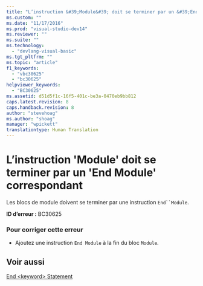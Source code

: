 ```yaml
---
title: "L’instruction &#39;Module&#39; doit se terminer par un &#39;End Module&#39; correspondant | Microsoft Docs"
ms.custom: ""
ms.date: "11/17/2016"
ms.prod: "visual-studio-dev14"
ms.reviewer: ""
ms.suite: ""
ms.technology: 
  - "devlang-visual-basic"
ms.tgt_pltfrm: ""
ms.topic: "article"
f1_keywords: 
  - "vbc30625"
  - "bc30625"
helpviewer_keywords: 
  - "BC30625"
ms.assetid: d51d5f1c-16f5-401c-be3a-0470eb9bb812
caps.latest.revision: 8
caps.handback.revision: 8
author: "stevehoag"
ms.author: "shoag"
manager: "wpickett"
translationtype: Human Translation
---
```

# L’instruction &#39;Module&#39; doit se terminer par un &#39;End Module&#39; correspondant
Les blocs de module doivent se terminer par une instruction `End``Module`.  
  
 **ID d’erreur :** BC30625  
  
### Pour corriger cette erreur  
  
-   Ajoutez une instruction `End Module` à la fin du bloc `Module`.  
  
## Voir aussi  
 [End \<keyword\> Statement](../../visual-basic/language-reference/statements/end-keyword-statement.md)